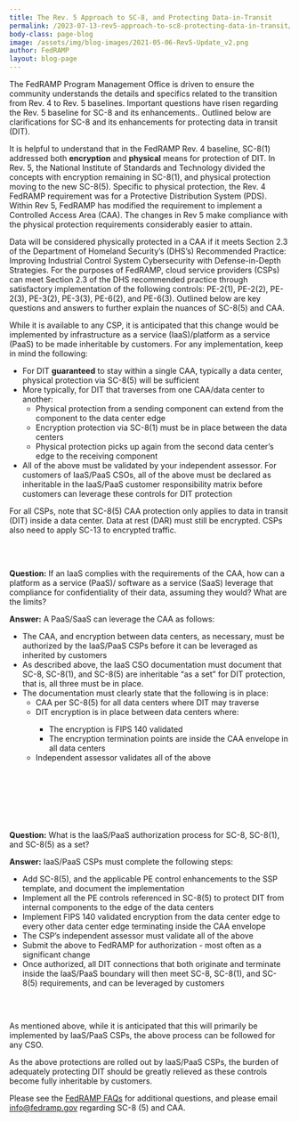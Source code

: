 ```yaml
---
title: The Rev. 5 Approach to SC-8, and Protecting Data-in-Transit
permalink: /2023-07-13-rev5-approach-to-sc8-protecting-data-in-transit/
body-class: page-blog
image: /assets/img/blog-images/2021-05-06-Rev5-Update_v2.png
author: FedRAMP
layout: blog-page
---
```

The FedRAMP Program Management Office is driven to ensure the community understands the details and specifics related to the transition from Rev. 4 to Rev. 5 baselines. Important questions have risen regarding the Rev. 5 baseline for SC-8 and its enhancements.. Outlined below are clarifications for SC-8 and its enhancements for protecting data in transit (DIT). 

It is helpful to understand that in the FedRAMP Rev. 4 baseline, SC-8(1) addressed both **encryption** and **physical** means for protection of DIT. In Rev. 5, the National Institute of Standards and Technology divided the concepts with encryption remaining in SC-8(1), and physical protection moving to the new SC-8(5). Specific to physical protection, the Rev. 4 FedRAMP requirement was for a Protective Distribution System (PDS). Within Rev 5, FedRAMP has modified the requirement to implement a Controlled Access Area (CAA). The changes in Rev 5 make compliance with the physical protection requirements considerably easier to attain.

Data will be considered physically protected in a CAA if it meets Section 2.3 of the Department of Homeland Security’s (DHS’s) Recommended Practice: Improving Industrial Control System Cybersecurity with Defense-in-Depth Strategies. For the purposes of FedRAMP, cloud service providers (CSPs) can meet Section 2.3 of the DHS recommended practice through satisfactory implementation of the following controls: PE-2(1), PE-2(2), PE-2(3), PE-3(2), PE-3(3), PE-6(2), and PE-6(3).  Outlined below are key questions and answers to further explain the nuances of SC-8(5) and CAA. 

While it is available to any CSP, it is anticipated that this change would be implemented by infrastructure as a service (IaaS)/platform as a service (PaaS) to be made inheritable by customers. For any implementation, keep in mind the following:
- For DIT **guaranteed** to stay within a single CAA, typically a data center, physical protection via SC-8(5) will be sufficient
- More typically, for DIT that traverses from one CAA/data center to another:
  - Physical protection from a sending component can extend from the component to the data center edge
  - Encryption protection via SC-8(1) must be in place between the data centers
  - Physical protection picks up again from the second data center’s edge to the receiving component 
- All of the above must be validated by your independent assessor. For customers of IaaS/PaaS CSOs, all of the above must be declared as inheritable in the IaaS/PaaS customer responsibility matrix before customers can leverage these controls for DIT protection

For all CSPs, note that SC-8(5) CAA protection only applies to data in transit (DIT) inside a data center. Data at rest (DAR) must still be encrypted. CSPs also need to apply SC-13 to encrypted traffic.

<section class="fedramp-page-container lightest-gray-bkg" style="margin-top:15px">
	<div class="grid-container " style="padding: 2rem 0" >
		<div class="full-row grid-row">
			<div class="full-col desktop:grid-col-12">
<p><b>Question:</b> If an IaaS complies with the requirements of the CAA, how can a platform as a service (PaaS)/ software as a service (SaaS) leverage that compliance for confidentiality of their data, assuming they would? What are the limits?</p>

<p><b>Answer:</b> A PaaS/SaaS can leverage the CAA as follows:</p>
<ul>
	<li>The CAA, and encryption between data centers, as necessary, must be authorized by the IaaS/PaaS CSPs before it can be leveraged as inherited by customers</li>
	<li>As described above, the IaaS CSO documentation must document that SC-8, SC-8(1), and SC-8(5) are inheritable “as a set” for DIT protection, that is, all three must be in place.</li> 
	<li>The documentation must clearly state that the following is in place:
		<ul>
			<li>CAA per SC-8(5) for all data centers where DIT may traverse</li>
			<li>DIT encryption is in place between data centers where:</li>
				<ul>
					<li>The encryption is FIPS 140 validated</li> 
					<li>The encryption termination points are inside the CAA envelope in all data centers</li>
				</ul>
			<li>Independent assessor validates all of the above</li>
   		</ul>
	</li>
</ul>
			</div>
		</div>
	</div>
</section>

<section class="fedramp-page-container lightest-gray-bkg" style="margin-top:30px">
	<div class="grid-container " style="padding: 2rem 0" >
		<div class="full-row grid-row">
			<div class="full-col desktop:grid-col-12">
<p></p><b>Question:</b> What is the IaaS/PaaS authorization process for SC-8, SC-8(1), and SC-8(5) as a set?</p>

<p><b>Answer:</b>  IaaS/PaaS CSPs must complete the following steps:</p>
<ul>
	<li>Add SC-8(5), and the applicable PE control enhancements to the SSP template, and document the implementation</li>
	<li>Implement all the PE controls referenced in SC-8(5) to protect DIT from internal components to the edge of the data centers</li>
	<li>Implement FIPS 140 validated encryption from the data center edge to every other data center edge terminating inside the CAA envelope</li>
	<li>The CSP’s independent assessor must validate all of the above</li>
	<li>Submit the above to FedRAMP for authorization - most often as a significant change</li>
	<li>Once authorized, all DIT connections that both originate and terminate inside the IaaS/PaaS boundary will then meet SC-8, SC-8(1), and SC-8(5) requirements, and can be leveraged by customers</li>
</ul>
			</div>
		</div>
	</div>
</section>

As mentioned above, while it is anticipated that this will primarily be implemented by IaaS/PaaS CSPs, the above process can be followed for any CSO.

As the above protections are rolled out by IaaS/PaaS CSPs, the burden of adequately protecting DIT should be greatly relieved as these controls become fully inheritable by customers.

Please see the <a href="https://www.fedramp.gov/faqs/" target="_blank" rel="noopener noreferrer">FedRAMP FAQs</a> for additional questions, and please email <a href="mailto:info@fedramp.gov">info@fedramp.gov</a> regarding SC-8 (5) and CAA.
